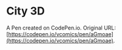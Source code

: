 # City 3D

A Pen created on CodePen.io. Original URL: [https://codepen.io/vcomics/pen/aGmoae](https://codepen.io/vcomics/pen/aGmoae).

